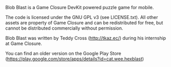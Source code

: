 Blob Blast is a Game Closure DevKit powered puzzle game for mobile.

The code is licensed under the GNU GPL v3 (see LICENSE.txt).  All other assets
are property of Game Closure and can be redistributed for free, but cannot be
distributed commercially without permission.

Blob Blast was written by Teddy Cross (http://tkaz.ec/) during his internship
at Game Closure.

You can find an older version on the Google Play Store (https://play.google.com/store/apps/details?id=cat.wee.hexblast)


